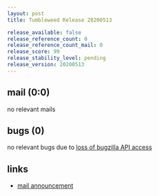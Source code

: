 ```yaml
---
layout: post
title: Tumbleweed Release 20200513

release_available: false
release_reference_count: 0
release_reference_count_mail: 0
release_score: 99
release_stability_level: pending
release_version: 20200513
---
```


## mail (0:0)

no relevant mails

## bugs (0)

<!--more-->

no relevant bugs due to [loss of bugzilla API access](https://bugzilla.opensuse.org/show_bug.cgi?id=1157722)



## links

- [mail announcement](https://lists.opensuse.org/opensuse-factory/2020-05/msg00184.html)
